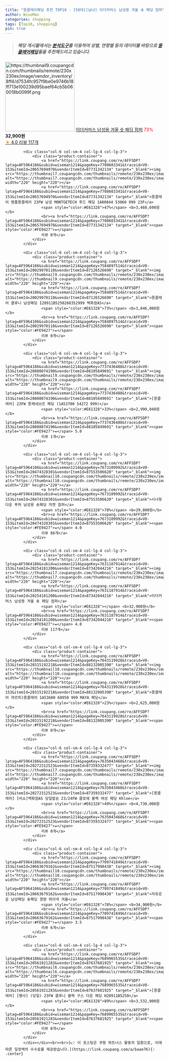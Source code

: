 ```yaml
---
title: "몽클레어패딩 추천 TOP10 - [50대][남녀] 이더커머스 남성용 겨울 숏 패딩 점퍼"
author: WiseMan
categories: shopping
tags: [Top10, shopping]
pin: true
---
```


> ##### 해당 게시물에서는 [**분석도구**](https://itemscout.io/)를 이용하여 **성별**, **연령별** 등의 데이터를 바탕으로 [**몽클레어패딩**](https://link.coupang.com/a/baae76)들을 추천해드리고 있습니다.
<div class="container"><div class="row">
            <div class="col-6 col-sm-4 col-lg-4 col-lg-3">
                <div class="product-container">
                    <a href="https://link.coupang.com/re/AFFSDP?lptag=AF5964186&subid=wiseman1214&pageKey=7631187914&traceid=V0-153&itemId=20254181222&vendorItemId=87342044185" target="_blank"><img src="https://thumbnail9.coupangcdn.com/thumbnails/remote/230x230ex/image/vendor_inventory/8ff4/d7534fc957f9be0e9746b18ff713e100239d95baef64cb5b060018b0099f.png" alt="https://thumbnail9.coupangcdn.com/thumbnails/remote/230x230ex/image/vendor_inventory/8ff4/d7534fc957f9be0e9746b18ff713e100239d95baef64cb5b060018b0099f.png" width="220" height="220"></a>
                    <a href="https://link.coupang.com/re/AFFSDP?lptag=AF5964186&subid=wiseman1214&pageKey=7631187914&traceid=V0-153&itemId=20254181222&vendorItemId=87342044185" target="_blank">이더커머스 남성용 겨울 숏 패딩 점퍼</a>
                    <span style="color:#E61328">73%</span> <b>32,900원</b>
                    <br><a href="https://link.coupang.com/re/AFFSDP?lptag=AF5964186&subid=wiseman1214&pageKey=7631187914&traceid=V0-153&itemId=20254181222&vendorItemId=87342044185" target="_blank"><span style="color:#FE9427">★</span> 4.0
                    리뷰 117개</a>
                </div>
            </div>
            
            <div class="col-6 col-sm-4 col-lg-4 col-lg-3">
                <div class="product-container">
                    <a href="https://link.coupang.com/re/AFFSDP?lptag=AF5964186&subid=wiseman1214&pageKey=7708603341&traceid=V0-153&itemId=20657694970&vendorItemId=87731342134" target="_blank"><img src="https://thumbnail7.coupangcdn.com/thumbnails/remote/230x230ex/image/vendor_inventory/af24/9afe0fefde2832067d39332fdcfd8bc0de6be25c7cab723268850d98ec7f.jpg" alt="https://thumbnail7.coupangcdn.com/thumbnails/remote/230x230ex/image/vendor_inventory/af24/9afe0fefde2832067d39332fdcfd8bc0de6be25c7cab723268850d98ec7f.jpg" width="220" height="220"></a>
                    <a href="https://link.coupang.com/re/AFFSDP?lptag=AF5964186&subid=wiseman1214&pageKey=7708603341&traceid=V0-153&itemId=20657694970&vendorItemId=87731342134" target="_blank">몽클레어 명품몽클레어 23FW 남성 MONTGETECH 후드 패딩 1A00044 53066 999 23F</a>
                    <span style="color:#E61328">47%</span> <b>3,460,690원</b>
                    <br><a href="https://link.coupang.com/re/AFFSDP?lptag=AF5964186&subid=wiseman1214&pageKey=7708603341&traceid=V0-153&itemId=20657694970&vendorItemId=87731342134" target="_blank"><span style="color:#FE9427">★</span> 
                    리뷰 0개</a>
                </div>
            </div>
            
            <div class="col-6 col-sm-4 col-lg-4 col-lg-3">
                <div class="product-container">
                    <a href="https://link.coupang.com/re/AFFSDP?lptag=AF5964186&subid=wiseman1214&pageKey=7584897514&traceid=V0-153&itemId=20029970110&vendorItemId=87126526690" target="_blank"><img src="https://thumbnail9.coupangcdn.com/thumbnails/remote/230x230ex/image/vendor_inventory/3835/1cd368aa3c0126f52c69f2f2c7b5983233d0b5c22c30c770445e114efa31.jpg" alt="https://thumbnail9.coupangcdn.com/thumbnails/remote/230x230ex/image/vendor_inventory/3835/1cd368aa3c0126f52c69f2f2c7b5983233d0b5c22c30c770445e114efa31.jpg" width="220" height="220"></a>
                    <a href="https://link.coupang.com/re/AFFSDP?lptag=AF5964186&subid=wiseman1214&pageKey=7584897514&traceid=V0-153&itemId=20029970110&vendorItemId=87126526690" target="_blank">몽클레어 클루니 남성패딩 I20911B5250268352999 백화점AS</a>
                    <span style="color:#E61328">73%</span> <b>3,846,000원</b>
                    <br><a href="https://link.coupang.com/re/AFFSDP?lptag=AF5964186&subid=wiseman1214&pageKey=7584897514&traceid=V0-153&itemId=20029970110&vendorItemId=87126526690" target="_blank"><span style="color:#FE9427">★</span> 
                    리뷰 0개</a>
                </div>
            </div>
            
            <div class="col-6 col-sm-4 col-lg-4 col-lg-3">
                <div class="product-container">
                    <a href="https://link.coupang.com/re/AFFSDP?lptag=AF5964186&subid=wiseman1214&pageKey=7737436488&traceid=V0-153&itemId=20808074190&vendorItemId=88105849691" target="_blank"><img src="https://thumbnail9.coupangcdn.com/thumbnails/remote/230x230ex/image/vendor_inventory/f82a/e75362b1546703ea75540fb5f80d2124325adaa1c9ccf3f00e2dae39f328.jpg" alt="https://thumbnail9.coupangcdn.com/thumbnails/remote/230x230ex/image/vendor_inventory/f82a/e75362b1546703ea75540fb5f80d2124325adaa1c9ccf3f00e2dae39f328.jpg" width="220" height="220"></a>
                    <a href="https://link.coupang.com/re/AFFSDP?lptag=AF5964186&subid=wiseman1214&pageKey=7737436488&traceid=V0-153&itemId=20808074190&vendorItemId=88105849691" target="_blank">[몽클레어] 23FW 몽제네브르 패딩 (1A53700 54272 999)</a>
                    <span style="color:#E61328">33%</span> <b>2,999,040원</b>
                    <br><a href="https://link.coupang.com/re/AFFSDP?lptag=AF5964186&subid=wiseman1214&pageKey=7737436488&traceid=V0-153&itemId=20808074190&vendorItemId=88105849691" target="_blank"><span style="color:#FE9427">★</span> 5.0
                    리뷰 1개</a>
                </div>
            </div>
            
            <div class="col-6 col-sm-4 col-lg-4 col-lg-3">
                <div class="product-container">
                    <a href="https://link.coupang.com/re/AFFSDP?lptag=AF5964186&subid=wiseman1214&pageKey=7673109992&traceid=V0-153&itemId=20474328301&vendorItemId=87553506620" target="_blank"><img src="https://thumbnail10.coupangcdn.com/thumbnails/remote/230x230ex/image/vendor_inventory/7a66/f0b685808f4b5ff63c73309ab209ac235624ccceb8540bb12472db4bfd5f.jpg" alt="https://thumbnail10.coupangcdn.com/thumbnails/remote/230x230ex/image/vendor_inventory/7a66/f0b685808f4b5ff63c73309ab209ac235624ccceb8540bb12472db4bfd5f.jpg" width="220" height="220"></a>
                    <a href="https://link.coupang.com/re/AFFSDP?lptag=AF5964186&subid=wiseman1214&pageKey=7673109992&traceid=V0-153&itemId=20474328301&vendorItemId=87553506620" target="_blank">시너윗 다운 푸퍼 남성용 숏패딩 자켓 점퍼</a>
                    <span style="color:#E61328">78%</span> <b>29,800원</b>
                    <br><a href="https://link.coupang.com/re/AFFSDP?lptag=AF5964186&subid=wiseman1214&pageKey=7673109992&traceid=V0-153&itemId=20474328301&vendorItemId=87553506620" target="_blank"><span style="color:#FE9427">★</span> 4.0
                    리뷰 86개</a>
                </div>
            </div>
            
            <div class="col-6 col-sm-4 col-lg-4 col-lg-3">
                <div class="product-container">
                    <a href="https://link.coupang.com/re/AFFSDP?lptag=AF5964186&subid=wiseman1214&pageKey=7631187914&traceid=V0-153&itemId=20254181200&vendorItemId=87342044216" target="_blank"><img src="https://thumbnail7.coupangcdn.com/thumbnails/remote/230x230ex/image/vendor_inventory/0b6a/10d0edc03bbf441fc95a80e24d4b001d7637e3d081f839d29536eba4aa61.png" alt="https://thumbnail7.coupangcdn.com/thumbnails/remote/230x230ex/image/vendor_inventory/0b6a/10d0edc03bbf441fc95a80e24d4b001d7637e3d081f839d29536eba4aa61.png" width="220" height="220"></a>
                    <a href="https://link.coupang.com/re/AFFSDP?lptag=AF5964186&subid=wiseman1214&pageKey=7631187914&traceid=V0-153&itemId=20254181200&vendorItemId=87342044216" target="_blank">이더커머스 남성용 겨울 숏 패딩 점퍼</a>
                    <span style="color:#E61328"></span> <b>32,900원</b>
                    <br><a href="https://link.coupang.com/re/AFFSDP?lptag=AF5964186&subid=wiseman1214&pageKey=7631187914&traceid=V0-153&itemId=20254181200&vendorItemId=87342044216" target="_blank"><span style="color:#FE9427">★</span> 4.0
                    리뷰 117개</a>
                </div>
            </div>
            
            <div class="col-6 col-sm-4 col-lg-4 col-lg-3">
                <div class="product-container">
                    <a href="https://link.coupang.com/re/AFFSDP?lptag=AF5964186&subid=wiseman1214&pageKey=7643119928&traceid=V0-153&itemId=20315192218&vendorItemId=88132005390" target="_blank"><img src="https://thumbnail10.coupangcdn.com/thumbnails/remote/230x230ex/image/vendor_inventory/3fd5/b1a596beff9fe14dda1776c795fa55e70d3036f202f01e05687647eaacb1.jpg" alt="https://thumbnail10.coupangcdn.com/thumbnails/remote/230x230ex/image/vendor_inventory/3fd5/b1a596beff9fe14dda1776c795fa55e70d3036f202f01e05687647eaacb1.jpg" width="220" height="220"></a>
                    <a href="https://link.coupang.com/re/AFFSDP?lptag=AF5964186&subid=wiseman1214&pageKey=7643119928&traceid=V0-153&itemId=20315192218&vendorItemId=88132005390" target="_blank">몽클레어 까르피)몽클레어 1A53600 68950 999 MAYA 패딩</a>
                    <span style="color:#E61328">23%</span> <b>2,625,000원</b>
                    <br><a href="https://link.coupang.com/re/AFFSDP?lptag=AF5964186&subid=wiseman1214&pageKey=7643119928&traceid=V0-153&itemId=20315192218&vendorItemId=88132005390" target="_blank"><span style="color:#FE9427">★</span> 
                    리뷰 0개</a>
                </div>
            </div>
            
            <div class="col-6 col-sm-4 col-lg-4 col-lg-3">
                <div class="product-container">
                    <a href="https://link.coupang.com/re/AFFSDP?lptag=AF5964186&subid=wiseman1214&pageKey=7635043468&traceid=V0-153&itemId=20272312523&vendorItemId=87359332477" target="_blank"><img src="https://thumbnail7.coupangcdn.com/thumbnails/remote/230x230ex/image/vendor_inventory/72e3/d5e6bc1e416576dff795e26f720bfd4252be3f174b5f2a876a72671a5a6d.jpg" alt="https://thumbnail7.coupangcdn.com/thumbnails/remote/230x230ex/image/vendor_inventory/72e3/d5e6bc1e416576dff795e26f720bfd4252be3f174b5f2a876a72671a5a6d.jpg" width="220" height="220"></a>
                    <a href="https://link.coupang.com/re/AFFSDP?lptag=AF5964186&subid=wiseman1214&pageKey=7635043468&traceid=V0-153&itemId=20272312523&vendorItemId=87359332477" target="_blank">[몽클레어] [비쇼]백화점AS 당일발송 23/24FW 클로에 블랙 여성 패딩 Khloe</a>
                    <span style="color:#E61328">49%</span> <b>4,730,000원</b>
                    <br><a href="https://link.coupang.com/re/AFFSDP?lptag=AF5964186&subid=wiseman1214&pageKey=7635043468&traceid=V0-153&itemId=20272312523&vendorItemId=87359332477" target="_blank"><span style="color:#FE9427">★</span> 
                    리뷰 0개</a>
                </div>
            </div>
            
            <div class="col-6 col-sm-4 col-lg-4 col-lg-3">
                <div class="product-container">
                    <a href="https://link.coupang.com/re/AFFSDP?lptag=AF5964186&subid=wiseman1214&pageKey=7709741849&traceid=V0-153&itemId=20663679162&vendorItemId=87517998438" target="_blank"><img src="https://thumbnail10.coupangcdn.com/thumbnails/remote/230x230ex/image/vendor_inventory/25bc/c71f47cc07924b67b858d46d4ca142f65b7483c67d1c3dee43922977fa1c.jpg" alt="https://thumbnail10.coupangcdn.com/thumbnails/remote/230x230ex/image/vendor_inventory/25bc/c71f47cc07924b67b858d46d4ca142f65b7483c67d1c3dee43922977fa1c.jpg" width="220" height="220"></a>
                    <a href="https://link.coupang.com/re/AFFSDP?lptag=AF5964186&subid=wiseman1214&pageKey=7709741849&traceid=V0-153&itemId=20663679162&vendorItemId=87517998438" target="_blank">자유로운 남성패딩 숏패딩 경량 하이넥 겨울</a>
                    <span style="color:#E61328">78%</span> <b>34,900원</b>
                    <br><a href="https://link.coupang.com/re/AFFSDP?lptag=AF5964186&subid=wiseman1214&pageKey=7709741849&traceid=V0-153&itemId=20663679162&vendorItemId=87517998438" target="_blank"><span style="color:#FE9427">★</span> 3.5
                    리뷰 6개</a>
                </div>
            </div>
            
            <div class="col-6 col-sm-4 col-lg-4 col-lg-3">
                <div class="product-container">
                    <a href="https://link.coupang.com/re/AFFSDP?lptag=AF5964186&subid=wiseman1214&pageKey=7689965535&traceid=V0-153&itemId=20561921283&vendorItemId=87637681925" target="_blank"><img src="https://thumbnail6.coupangcdn.com/thumbnails/remote/230x230ex/image/vendor_inventory/09dc/4f9dad5c78aea263510d398ef5c95daba96f978c057b73951b22ab2aae82.jpg" alt="https://thumbnail6.coupangcdn.com/thumbnails/remote/230x230ex/image/vendor_inventory/09dc/4f9dad5c78aea263510d398ef5c95daba96f978c057b73951b22ab2aae82.jpg" width="220" height="220"></a>
                    <a href="https://link.coupang.com/re/AFFSDP?lptag=AF5964186&subid=wiseman1214&pageKey=7689965535&traceid=V0-153&itemId=20561921283&vendorItemId=87637681925" target="_blank">[몽클레어] [행사] (당일) 23FW 클루니 블랙 구스 다운 패딩 H20911B5250</a>
                    <span style="color:#E61328">89%</span> <b>3,532,000원</b>
                    <br><a href="https://link.coupang.com/re/AFFSDP?lptag=AF5964186&subid=wiseman1214&pageKey=7689965535&traceid=V0-153&itemId=20561921283&vendorItemId=87637681925" target="_blank"><span style="color:#FE9427">★</span> 
                    리뷰 0개</a>
                </div>
            </div>
            </div></div><br><br>[👉 이 포스팅은 쿠팡 파트너스 활동의 일환으로, 이에 따른 일정액의 수수료를 제공받습니다.](https://link.coupang.com/a/baae76){: .center}